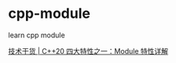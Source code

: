 # cpp-module
learn cpp module


[技术干货 | C++20 四大特性之一：Module 特性详解](https://zhuanlan.zhihu.com/p/405276598)
